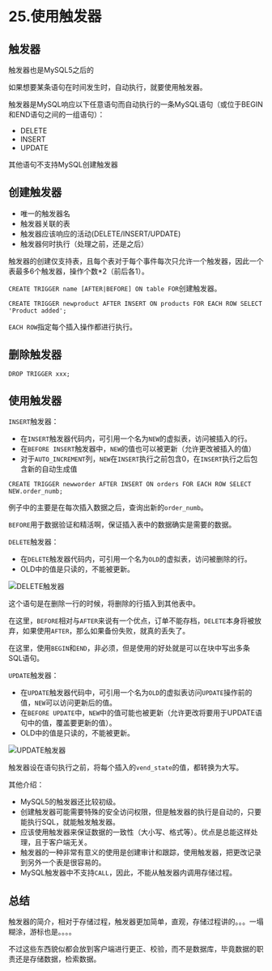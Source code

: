 # 25.使用触发器
## 触发器
触发器也是MySQL5之后的

如果想要某条语句在时间发生时，自动执行，就要使用触发器。

触发器是MySQL响应以下任意语句而自动执行的一条MySQL语句（或位于BEGIN和END语句之间的一组语句）：
* DELETE
* INSERT
* UPDATE

其他语句不支持MySQL创建触发器

## 创建触发器
* 唯一的触发器名
* 触发器关联的表
* 触发器应该响应的活动(DELETE/INSERT/UPDATE)
* 触发器何时执行（处理之前，还是之后）

触发器的创建仅支持表，且每个表对于每个事件每次只允许一个触发器，因此一个表最多6个触发器，操作个数*2（前后各1）。

`CREATE TRIGGER name [AFTER|BEFORE] ON table FOR`创建触发器。

`CREATE TRIGGER newproduct AFTER INSERT ON products FOR EACH ROW SELECT 'Product added';`

`EACH ROW`指定每个插入操作都进行执行。


## 删除触发器
`DROP TRIGGER xxx;`

## 使用触发器
`INSERT`触发器：
* 在`INSERT`触发器代码内，可引用一个名为`NEW`的虚拟表，访问被插入的行。
* 在`BEFORE INSERT`触发器中，`NEW`的值也可以被更新（允许更改被插入的值）
* 对于`AUTO_INCREMENT`列，`NEW`在`INSERT`执行之前包含0，在`INSERT`执行之后包含新的自动生成值

```MySQL
CREATE TRIGGER newworder AFTER INSERT ON orders FOR EACH ROW SELECT  NEW.order_numb;
```

例子中的主要是在每次插入数据之后，查询出新的`order_numb`。

`BEFORE`用于数据验证和精活啊，保证插入表中的数据确实是需要的数据。

`DELETE`触发器：
* 在`DELETE`触发器代码内，可引用一个名为`OLD`的虚拟表，访问被删除的行。
* OLD中的值是只读的，不能被更新。

![DELETE触发器](https://tvax3.sinaimg.cn/large/005VwC5mly1g8057meprcj30mr05maat.jpg)

这个语句是在删除一行的时候，将删除的行插入到其他表中。

在这里，`BEFORE`相对与`AFTER`来说有一个优点，订单不能存档，`DELETE`本身将被放弃，如果使用`AFTER`，那么如果备份失败，就真的丢失了。

在这里，使用`BEGIN`和`END`，非必须，但是使用的好处就是可以在块中写出多条SQL语句。

`UPDATE`触发器：
* 在`UPDATE`触发器代码中，可引用一个名为`OLD`的虚拟表访问`UPDATE`操作前的值，`NEW`可以访问更新后的值。
* 在`BEFORE UPDATE`中，`NEW`中的值可能也被更新（允许更改将要用于UPDATE语句中的值，覆盖要更新的值）。
* OLD中的值是只读的，不能被更新。

![UPDATE触发器](https://tva4.sinaimg.cn/large/005VwC5mly1g805l53q86j30kv02daah.jpg)

触发器设在语句执行之前，将每个插入的`vend_state`的值，都转换为大写。

其他介绍：
* MySQL5的触发器还比较初级。
* 创建触发器可能需要特殊的安全访问权限，但是触发器的执行是自动的，只要能执行SQL，就能触发触发器。
* 应该使用触发器来保证数据的一致性（大小写、格式等）。优点是总能这样处理，且于客户端无关。
* 触发器的一种非常有意义的使用是创建审计和跟踪，使用触发器，把更改记录到另外一个表是很容易的。
* MySQL触发器中不支持`CALL`，因此，不能从触发器内调用存储过程。

## 总结
触发器的简介，相对于存储过程，触发器更加简单，直观，存储过程讲的。。。一塌糊涂，游标也是。。。。

不过这些东西貌似都会放到客户端进行更正、校验，而不是数据库，毕竟数据的职责还是存储数据，检索数据。

